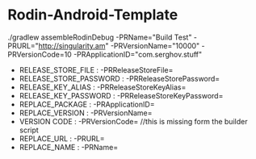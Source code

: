 # Rodin-Android-Template

./gradlew assembleRodinDebug -PRName="Build Test" -PRURL="http://singularity.am" -PRVersionName="10000" -PRVersionCode=10 -PRApplicationID="com.serghov.stuff"

- RELEASE_STORE_FILE : -PRReleaseStoreFile=
- RELEASE_STORE_PASSWORD : -PRReleaseStorePassword=
- RELEASE_KEY_ALIAS : -PRReleaseStoreKeyAlias=
- RELEASE_KEY_PASSWORD : -PRReleaseStoreKeyPassword=
- REPLACE_PACKAGE : -PRApplicationID=
- REPLACE_VERSION : -PRVersionName=
- VERSION CODE : -PRVersionCode= //this is missing form the builder script
- REPLACE_URL : -PRURL=
- REPLACE_NAME : -PRName=
